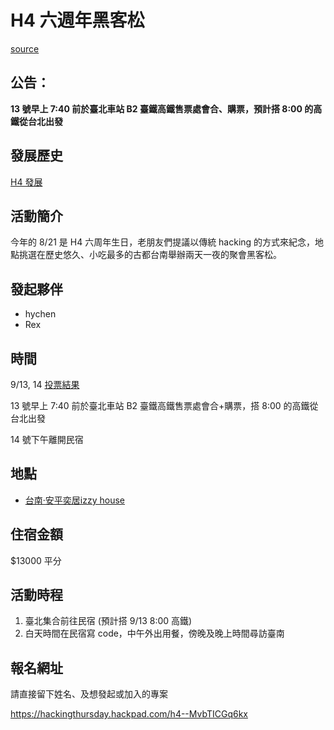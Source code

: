 # H4 六週年黑客松

[source](http://hackingthursday.wikidot.com/6thanniversaryhackathon)

## 公告：

**13 號早上 7:40 前於臺北車站 B2 臺鐵高鐵售票處會合、購票，預計搭 8:00 的高鐵從台北出發**


## 發展歷史

[H4 發展](http://timemap.kuansim.com/hychen/hackingthursday-)

## 活動簡介

今年的 8/21 是 H4 六周年生日，老朋友們提議以傳統 hacking 的方式來紀念，地點挑選在歷史悠久、小吃最多的古都台南舉辦兩天一夜的聚會黑客松。

## 發起夥伴

* hychen
* Rex

## 時間

9/13, 14 [投票結果](http://doodle.com/v3zciugtw6nz8kic)

13 號早上 7:40 前於臺北車站 B2 臺鐵高鐵售票處會合+購票，搭 8:00 的高鐵從台北出發

14 號下午離開民宿

## 地點

* [台南‧安平奕居izzy house](http://izzyhouse.okgo.tw/)

## 住宿金額

$13000 平分


## 活動時程

1. 臺北集合前往民宿 (預計搭 9/13 8:00 高鐵)
2. 白天時間在民宿寫 code，中午外出用餐，傍晚及晚上時間尋訪臺南

## 報名網址

請直接留下姓名、及想發起或加入的專案

<https://hackingthursday.hackpad.com/h4--MvbTICGq6kx>